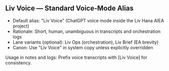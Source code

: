 ## Liv Voice — Standard Voice‑Mode Alias

- Default alias: "Liv Voice" (ChatGPT voice mode inside the Liv Hana AIEA project)
- Rationale: Short, human, unambiguous in transcripts and orchestration logs
- Lane variants (optional): Liv Ops (orchestration), Liv Brief (EA brevity)
- Canon: Use "Liv Voice" in system copy unless explicitly overridden

Usage in notes and logs: Prefix voice transcripts with [Liv Voice] for consistency.


